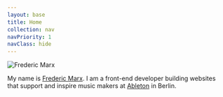 ```yaml
---
layout: base
title: Home
collection: nav
navPriority: 1
navClass: hide
---
```

<img alt="Frederic Marx" class="circle" src="frederic-marx.jpg" srcset="frederic-marx.jpg 1x, frederic-marx@2x.jpg 2x" height="60" width="60">

My name is <a href="https://fmarx.com" rel="me" class="u-url link-reset">Frederic Marx</a>. I am a front-end developer building websites that support and inspire music makers at <a href="https://www.ableton.com/">Ableton</a> in&nbsp;Berlin.
